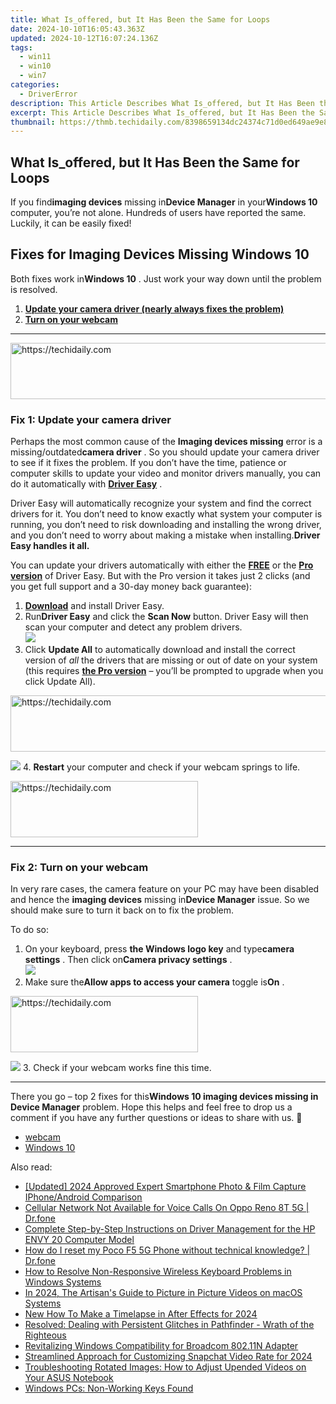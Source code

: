 ```yaml
---
title: What Is_offered, but It Has Been the Same for Loops
date: 2024-10-10T16:05:43.363Z
updated: 2024-10-12T16:07:24.136Z
tags:
  - win11
  - win10
  - win7
categories:
  - DriverError
description: This Article Describes What Is_offered, but It Has Been the Same for Loops
excerpt: This Article Describes What Is_offered, but It Has Been the Same for Loops
thumbnail: https://thmb.techidaily.com/8398659134dc24374c71d0ed649ae9e802ceefac033bb56636ce9acb89582f53.jpg
---
```


## What Is_offered, but It Has Been the Same for Loops

 If you find**imaging devices** missing in**Device Manager** in your**Windows 10** computer, you’re not alone. Hundreds of users have reported the same. Luckily, it can be easily fixed!

## Fixes for Imaging Devices Missing Windows 10

 Both fixes work in**Windows 10** . Just work your way down until the problem is resolved.

1. [**Update your camera driver (nearly always fixes the problem)**](#F1)
2. [**Turn on your webcam**](https://turbotech.pxf.io/pyx4je)

---

<!-- affiliate ads begin -->
<a href="https://imp.i357552.net/c/5597632/1030129/11832" target="_top" id="1030129">
  <img src="//a.impactradius-go.com/display-ad/11832-1030129" border="0" alt="https://techidaily.com" width="720" height="90"/>
</a>
<img height="0" width="0" src="https://imp.i357552.net/i/5597632/1030129/11832" style="position:absolute;visibility:hidden;" border="0" />
<!-- affiliate ads end -->

### Fix 1: Update your camera driver

Perhaps the most common cause of the **Imaging devices missing**  error is a missing/outdated**camera driver** . So you should update your camera driver to see if it fixes the problem. If you don’t have the time, patience or computer skills to update your video and monitor drivers manually, you can do it automatically with **[Driver Easy](https://tools.techidaily.com/drivereasy/download/)**  .

 Driver Easy will automatically recognize your system and find the correct drivers for it. You don’t need to know exactly what system your computer is running, you don’t need to risk downloading and installing the wrong driver, and you don’t need to worry about making a mistake when installing.**Driver Easy handles it all.**

 You can update your drivers automatically with either the [**FREE**](https://tools.techidaily.com/drivereasy/download/) or the [**Pro version**](https://tools.techidaily.com/drivereasy/download/) of Driver Easy. But with the Pro version it takes just 2 clicks (and you get full support and a 30-day money back guarantee):

1. **[Download](https://tools.techidaily.com/drivereasy/download/)**  and install Driver Easy.
2. Run**Driver Easy** and click the **Scan Now** button. Driver Easy will then scan your computer and detect any problem drivers.  
![](https://images.drivereasy.com/wp-content/uploads/2018/10/img_5bcc4d5b4dda2.jpg)
3. Click **Update All** to automatically download and install the correct version of _all_ the drivers that are missing or out of date on your system (this requires **[the Pro version](https://tools.techidaily.com/drivereasy/download/)**  – you’ll be prompted to upgrade when you click Update All).  

<!-- affiliate ads begin -->
<a href="https://appsumo.8odi.net/c/5597632/2105874/7443" target="_top" id="2105874">
  <img src="//a.impactradius-go.com/display-ad/7443-2105874" border="0" alt="https://techidaily.com" width="728" height="90"/>
</a>
<img height="0" width="0" src="https://appsumo.8odi.net/i/5597632/2105874/7443" style="position:absolute;visibility:hidden;" border="0" />
<!-- affiliate ads end -->

![](https://images.drivereasy.com/wp-content/uploads/2018/10/img_5bcc4d492fae6.jpg)
4. **Restart** your computer and check if your webcam springs to life.

<!-- affiliate ads begin -->
<a href="https://review-au.sjv.io/c/5597632/2098704/14409" target="_top" id="2098704">
  <img src="//a.impactradius-go.com/display-ad/14409-2098704" border="0" alt="https://techidaily.com" width="300" height="90"/>
</a>
<img height="0" width="0" src="https://review-au.sjv.io/i/5597632/2098704/14409" style="position:absolute;visibility:hidden;" border="0" />
<!-- affiliate ads end -->

---

### Fix 2: Turn on your webcam

 In very rare cases, the camera feature on your PC may have been disabled and hence the **imaging devices** missing in**Device Manager** issue. So we should make sure to turn it back on to fix the problem.

To do so:

1. On your keyboard, press **the Windows logo key** and type**camera settings** . Then click on**Camera privacy settings** .  
![](https://images.drivereasy.com/wp-content/uploads/2018/10/img_5bcc54589959a.png)
2. Make sure the**Allow apps to access your camera** toggle is**On** .  

<!-- affiliate ads begin -->
<a href="https://aligracehair.sjv.io/c/5597632/2047406/19272" target="_top" id="2047406">
  <img src="//a.impactradius-go.com/display-ad/19272-2047406" border="0" alt="https://techidaily.com" width="300" height="90"/>
</a>
<img height="0" width="0" src="https://aligracehair.sjv.io/i/5597632/2047406/19272" style="position:absolute;visibility:hidden;" border="0" />
<!-- affiliate ads end -->

![](https://images.drivereasy.com/wp-content/uploads/2018/10/img_5bcc5501182f2.jpg)
3. Check if your webcam works fine this time.

---

 There you go – top 2 fixes for this**Windows 10 imaging devices missing in Device Manager** problem. Hope this helps and feel free to drop us a comment if you have any further questions or ideas to share with us. 🙂

* [webcam](https://tools.techidaily.com/drivereasy/download/)
* [Windows 10](https://tools.techidaily.com/drivereasy/download/)

<ins class="adsbygoogle"
     style="display:block"
     data-ad-format="autorelaxed"
     data-ad-client="ca-pub-7571918770474297"
     data-ad-slot="1223367746"></ins>

<ins class="adsbygoogle"
     style="display:block"
     data-ad-client="ca-pub-7571918770474297"
     data-ad-slot="8358498916"
     data-ad-format="auto"
     data-full-width-responsive="true"></ins>

<span class="atpl-alsoreadstyle">Also read:</span>
<div><ul>
<li><a href="https://facebook-record-videos.techidaily.com/updated-2024-approved-expert-smartphone-photo-and-film-capture-iphoneandroid-comparison/"><u>[Updated] 2024 Approved Expert Smartphone Photo & Film Capture IPhone/Android Comparison</u></a></li>
<li><a href="https://howto.techidaily.com/cellular-network-not-available-for-voice-calls-on-oppo-reno-8t-5g-drfone-by-drfone-fix-android-problems-fix-android-problems/"><u>Cellular Network Not Available for Voice Calls On Oppo Reno 8T 5G | Dr.fone</u></a></li>
<li><a href="https://driver-error.techidaily.com/complete-step-by-step-instructions-on-driver-management-for-the-hp-envy-20-computer-model/"><u>Complete Step-by-Step Instructions on Driver Management for the HP ENVY 20 Computer Model</u></a></li>
<li><a href="https://techidaily.com/how-do-i-reset-my-poco-f5-5g-phone-without-technical-knowledge-drfone-by-drfone-reset-android-reset-android/"><u>How do I reset my Poco F5 5G Phone without technical knowledge? | Dr.fone</u></a></li>
<li><a href="https://driver-error.techidaily.com/how-to-resolve-non-responsive-wireless-keyboard-problems-in-windows-systems/"><u>How to Resolve Non-Responsive Wireless Keyboard Problems in Windows Systems</u></a></li>
<li><a href="https://some-skills.techidaily.com/in-2024-the-artisans-guide-to-picture-in-picture-videos-on-macos-systems/"><u>In 2024, The Artisan's Guide to Picture in Picture Videos on macOS Systems</u></a></li>
<li><a href="https://ai-editing-video.techidaily.com/new-how-to-make-a-timelapse-in-after-effects-for-2024/"><u>New How To Make a Timelapse in After Effects for 2024</u></a></li>
<li><a href="https://win-able.techidaily.com/resolved-dealing-with-persistent-glitches-in-pathfinder-wrath-of-the-righteous/"><u>Resolved: Dealing with Persistent Glitches in Pathfinder - Wrath of the Righteous</u></a></li>
<li><a href="https://driver-error.techidaily.com/revitalizing-windows-compatibility-for-broadcom-80211n-adapter/"><u>Revitalizing Windows Compatibility for Broadcom 802.11N Adapter</u></a></li>
<li><a href="https://some-skills.techidaily.com/streamlined-approach-for-customizing-snapchat-video-rate-for-2024/"><u>Streamlined Approach for Customizing Snapchat Video Rate for 2024</u></a></li>
<li><a href="https://driver-error.techidaily.com/troubleshooting-rotated-images-how-to-adjust-upended-videos-on-your-asus-notebook/"><u>Troubleshooting Rotated Images: How to Adjust Upended Videos on Your ASUS Notebook</u></a></li>
<li><a href="https://driver-error.techidaily.com/windows-pcs-non-working-keys-found/"><u>Windows PCs: Non-Working Keys Found</u></a></li>
</ul></div>

